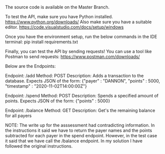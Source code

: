 The source code is available on the Master Branch.

To test the API, make sure you have Python installed. https://www.python.org/downloads/
Also make sure you have a suitable editor. https://code.visualstudio.com/docs/setup/windows

Once you have the environment setup, run the below commands in the IDE terminal:
pip install requirements.txt

Finally, you can test the API by sending requests! 
You can use a tool like Postman to send requests: https://www.postman.com/downloads/

Below are the Endpoints:

Endpoint: /add
Method: POST
Description: Adds a transaction to the database. Expects JSON of the form:
{"payer" : "DANNON", "points" : 5000, "timestamp" : "2020-11-02T14:00:00Z"}

Endpoint: /spend
Method: POST
Description: Spends a specified amount of points. Expects JSON of the form:
{"points" : 5000}

Endpoint: /balance
Method: GET
Description: Get's the remaining balance for all payers


NOTE: The write up for the asssessment had contradicting information. In the instructions it said we have to return the payer names and the points subtracted for each payer in the spend endpoint. However, in the test case it said that we have call the /balance endpoint. In my solution I have followed the original instructions.
